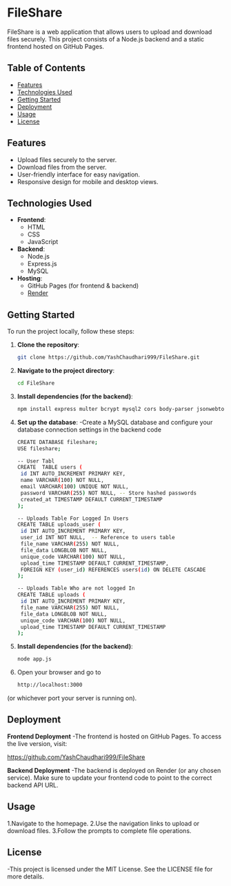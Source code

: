 # FileShare

FileShare is a web application that allows users to upload and download files securely. This project consists of a Node.js backend and a static frontend hosted on GitHub Pages.

## Table of Contents

- [Features](#features)
- [Technologies Used](#technologies-used)
- [Getting Started](#getting-started)
- [Deployment](#deployment)
- [Usage](#usage)
- [License](#license)

## Features

- Upload files securely to the server.
- Download files from the server.
- User-friendly interface for easy navigation.
- Responsive design for mobile and desktop views.

## Technologies Used

- **Frontend**:
  - HTML
  - CSS
  - JavaScript
- **Backend**:
  - Node.js
  - Express.js
  - MySQL
- **Hosting**:
  - GitHub Pages (for frontend & backend)
  - [Render](https://render.com)

## Getting Started

To run the project locally, follow these steps:

1. **Clone the repository**:
   ```bash
   git clone https://github.com/YashChaudhari999/FileShare.git
   
2. **Navigate to the project directory**:
   ```bash
   cd FileShare
   
3. **Install dependencies (for the backend)**:
   ```bash
   npm install express multer bcrypt mysql2 cors body-parser jsonwebtoken
   
4. **Set up the database**:
-Create a MySQL database and configure your database connection settings in the backend code
   ```bash
   CREATE DATABASE fileshare;
   USE fileshare;
   
   -- User Tabl
   CREATE  TABLE users (
    id INT AUTO_INCREMENT PRIMARY KEY,
    name VARCHAR(100) NOT NULL,
    email VARCHAR(100) UNIQUE NOT NULL,
    password VARCHAR(255) NOT NULL, -- Store hashed passwords
    created_at TIMESTAMP DEFAULT CURRENT_TIMESTAMP
   );

   -- Uploads Table For Logged In Users
   CREATE TABLE uploads_user (
    id INT AUTO_INCREMENT PRIMARY KEY,
    user_id INT NOT NULL,  -- Reference to users table
    file_name VARCHAR(255) NOT NULL,
    file_data LONGBLOB NOT NULL,
    unique_code VARCHAR(100) NOT NULL,
    upload_time TIMESTAMP DEFAULT CURRENT_TIMESTAMP,
    FOREIGN KEY (user_id) REFERENCES users(id) ON DELETE CASCADE
   );

   -- Uploads Table Who are not logged In
   CREATE TABLE uploads (
    id INT AUTO_INCREMENT PRIMARY KEY,
    file_name VARCHAR(255) NOT NULL,
    file_data LONGBLOB NOT NULL,
    unique_code VARCHAR(100) NOT NULL,
    upload_time TIMESTAMP DEFAULT CURRENT_TIMESTAMP
   );

5. **Install dependencies (for the backend)**:
   ```bash
   node app.js
   
6. Open your browser and go to
     ```bash
   http://localhost:3000
(or whichever port your server is running on).

## Deployment

**Frontend Deployment**
-The frontend is hosted on GitHub Pages. To access the live version, visit:

https://github.com/YashChaudhari999/FileShare

**Backend Deployment**
-The backend is deployed on Render (or any chosen service). Make sure to update your frontend code to point to the correct backend API URL.

## Usage

1.Navigate to the homepage.
2.Use the navigation links to upload or download files.
3.Follow the prompts to complete file operations.

## License

-This project is licensed under the MIT License. See the LICENSE file for more details.

